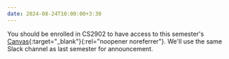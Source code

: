```yaml
---
date: 2024-08-24T10:00:00+3:30
---
```

<!-- Enroll in CS2901 on [my.harvard.edu](https://my.harvard.edu){:target="_blank"}{:rel="noopener noreferrer"} 
to access [Canvas](https://canvas.harvard.edu/courses/136071){:target="_blank"}{:rel="noopener noreferrer"}, 
where you can join the course's Slack channel and submit homework. -->
You should be enrolled in CS2902 to have access to this semester's [Canvas](https://canvas.harvard.edu/courses/143199){:target="_blank"}{:rel="noopener noreferrer"}. We'll use the same Slack channel as last semester for announcement.